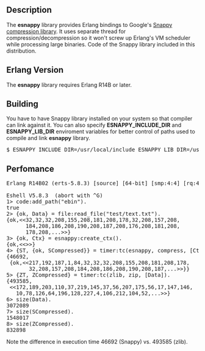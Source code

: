 ## Description

The **esnappy** library provides Erlang bindings to Google's
[Snappy compression library](http://code.google.com/p/snappy/).
It uses separate thread for compression/decompression so it won't
screw up Erlang's VM scheduler while processing large binaries.
Code of the Snappy library included in this distribution.

## Erlang Version

The **esnappy** library requires Erlang R14B or later.

## Building

You have to have Snappy library installed on your system so that
compiler can link against it. You can also specify **ESNAPPY_INCLUDE_DIR**
and **ESNAPPY_LIB_DIR** enviroment variables for better control of
paths used to compile and link **esnappy** library.

<pre>
$ ESNAPPY_INCLUDE_DIR=/usr/local/include ESNAPPY_LIB_DIR=/usr/local/lib ./rebar compile
</pre>

## Perfomance

<pre>
Erlang R14B02 (erts-5.8.3) [source] [64-bit] [smp:4:4] [rq:4] [async-threads:0] [hipe] [kernel-poll:false]

Eshell V5.8.3  (abort with ^G)
1> code:add_path("ebin").
true
2> {ok, Data} = file:read_file("test/text.txt").
{ok,&lt;&lt;32,32,32,208,155,208,181,208,178,32,208,157,208,
      184,208,186,208,190,208,187,208,176,208,181,208,
      178,208,...&gt;&gt;}
3> {ok, Ctx} = esnappy:create_ctx().
{ok,&lt;&lt;&gt;&gt;}
4> {ST, {ok, SCompressed}} = timer:tc(esnappy, compress, [Ctx, Data]).
{46692,
 {ok,&lt;&lt;217,192,187,1,84,32,32,32,208,155,208,181,208,178,
       32,208,157,208,184,208,186,208,190,208,187,...&gt;&gt;}}
5> {ZT, ZCompressed} = timer:tc(zlib, zip, [Data]).
{493585,
 &lt;&lt;172,189,203,110,37,219,145,37,56,207,175,56,17,147,146,
   10,78,126,64,196,128,227,4,106,212,104,52,...&gt;&gt;}
6> size(Data).
3072089
7> size(SCompressed).
1548017
8> size(ZCompressed).
832898
</pre>

Note the difference in execution time 46692 (Snappy) vs. 493585 (zlib).

